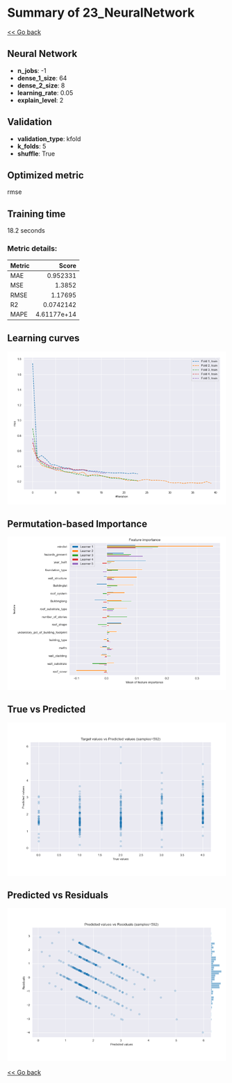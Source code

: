 # Summary of 23_NeuralNetwork

[<< Go back](../README.md)


## Neural Network
- **n_jobs**: -1
- **dense_1_size**: 64
- **dense_2_size**: 8
- **learning_rate**: 0.05
- **explain_level**: 2

## Validation
 - **validation_type**: kfold
 - **k_folds**: 5
 - **shuffle**: True

## Optimized metric
rmse

## Training time

18.2 seconds

### Metric details:
| Metric   |       Score |
|:---------|------------:|
| MAE      | 0.952331    |
| MSE      | 1.3852      |
| RMSE     | 1.17695     |
| R2       | 0.0742142   |
| MAPE     | 4.61177e+14 |



## Learning curves
![Learning curves](learning_curves.png)

## Permutation-based Importance
![Permutation-based Importance](permutation_importance.png)
## True vs Predicted

![True vs Predicted](true_vs_predicted.png)


## Predicted vs Residuals

![Predicted vs Residuals](predicted_vs_residuals.png)



[<< Go back](../README.md)
